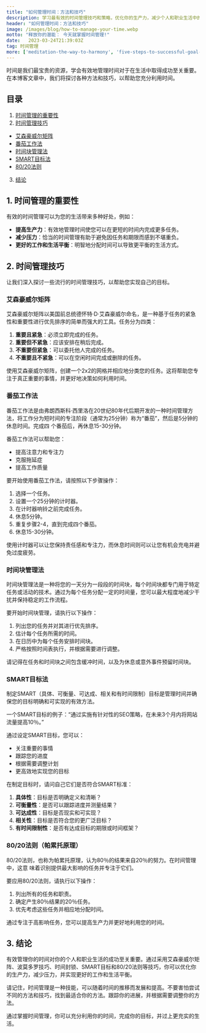 ```yaml
---
title: "如何管理时间：方法和技巧"
description: 学习最有效的时间管理技巧和策略，优化你的生产力，减少个人和职业生活中的压力。
header: "如何管理时间：方法和技巧"
image: /images/blog/how-to-manage-your-time.webp
motto: "释放你的潜能： 今天就掌握时间管理!"
date:	2023-03-24T21:39:03Z
tag: 时间管理
more: ['meditation-the-way-to-harmony', 'five-steps-to-successful-goal-achievement']
---
```

时间是我们最宝贵的资源，学会有效地管理时间对于在生活中取得成功至关重要。在本博客文章中，我们将探讨各种方法和技巧，以帮助您充分利用时间。

## 目录

1.  [时间管理的重要性](#importance)
2.  [时间管理技巧](#techniques)
*   [艾森豪威尔矩阵](#eisenhower)
*   [番茄工作法](#pomodoro)
*   [时间块管理法](#timeblocking)
*   [SMART目标法](#smartgoals)
*   [80/20法则](#eightytwenty)

3.  [结论](#conclusion)

<a name="importance"></a>

## 1. 时间管理的重要性

有效的时间管理可以为您的生活带来多种好处，例如：

*   **提高生产力**：有效地管理时间使您可以在更短的时间内完成更多任务。
*   **减少压力**：恰当的时间管理有助于避免因任务和期限而感到不堪重负。
*   **更好的工作和生活平衡**：明智地分配时间可以导致更平衡的生活方式。

<a name="techniques"></a>

## 2. 时间管理技巧

让我们深入探讨一些流行的时间管理技巧，以帮助您实现自己的目标。

<a name="eisenhower"></a>

### 艾森豪威尔矩阵

艾森豪威尔矩阵以美国前总统德怀特·D·艾森豪威尔命名，是一种基于任务的紧急性和重要性进行优先排序的简单而强大的工具。任务分为四类：

1.  **重要且紧急**：必须立即完成的任务。
2.  **重要但不紧急**：应该安排在稍后完成。
3.  **不重要但紧急**：可以委托他人完成的任务。
4.  **不重要且不紧急**：可以在空闲时间完成或删除的任务。

使用艾森豪威尔矩阵，创建一个2x2的网格并相应地分类您的任务。这将帮助您专注于真正重要的事情，并更好地决策如何利用时间。

<a name="pomodoro"></a>

### 番茄工作法

番茄工作法是由弗朗西斯科·西里洛在20世纪80年代后期开发的一种时间管理方法，将工作分为短时间的专注阶段（通常为25分钟）称为“番茄”，然后是5分钟的休息时间。完成四 个番茄后，再休息15-30分钟。

番茄工作法可以帮助您：

*   提高注意力和专注力
*   克服拖延症
*   提高工作质量

要开始使用番茄工作法，请按照以下步骤操作：

1.  选择一个任务。
2.  设置一个25分钟的计时器。
3.  在计时器响铃之前完成任务。
4.  休息5分钟。
5.  重复步骤2-4，直到完成四个番茄。
6.  休息15-30分钟。

使用计时器可以让您保持责任感和专注力，而休息时间则可以让您有机会充电并避免过度疲劳。

<a name="timeblocking"></a>

### 时间块管理法

时间块管理法是一种将您的一天分为一段段的时间块，每个时间块都专门用于特定任务或活动的技术。通过为每个任务分配一定的时间量，您可以最大程度地减少干扰并保持稳定的工作流程。

要开始时间块管理，请执行以下操作：

1.  列出您的任务并对其进行优先排序。
2.  估计每个任务所需的时间。
3.  在日历中为每个任务安排时间块。
4.  严格按照时间表执行，并根据需要进行调整。

请记得在任务和时间块之间包含缓冲时间，以及为休息或意外事件预留时间块。

<a name="smartgoals"></a>

### SMART目标法

制定SMART（具体、可衡量、可达成、相关和有时间限制）目标是管理时间并确保您的目标明确和可实现的有效方法。

一个SMART目标的例子：“通过实施有针对性的SEO策略，在未来3个月内将网站流量提高10％。”

通过设定SMART目标，您可以：

*   关注重要的事情
*   跟踪您的进度
*   根据需要调整计划
*   更高效地实现您的目标

在制定目标时，请问自己它们是否符合SMART标准：

1.  **具体性**：目标是否明确定义和清晰？
2.  **可衡量性**：是否可以跟踪进度并测量结果？
3.  **可达成性**：目标是否现实和可实现？
4.  **相关性**：目标是否符合您的更广泛目标？
5.  **有时间限制性**：是否有达成目标的期限或时间框架？

<a name="eightytwenty"></a>

### 80/20法则（帕累托原理）

80/20法则，也称为帕累托原理，认为80％的结果来自20％的努力。在时间管理中，这意 味着识别提供最大影响的任务并专注于它们。

要应用80/20法则，请执行以下操作：

1.  列出所有的任务和职责。
2.  确定产生80％结果的20％任务。
3.  优先考虑这些任务并相应地分配时间。

通过专注于高影响任务，您可以提高生产力并更好地利用您的时间。

<a name="conclusion"></a>

## 3. 结论

有效管理你的时间对你的个人和职业生活的成功至关重要。通过采用艾森豪威尔矩阵、波莫多罗技巧、时间封锁、SMART目标和80/20法则等技巧，你可以优化你的生产力，减少压力，并实现更好的工作和生活平衡。

  
请记住，时间管理是一种技能，可以随着时间的推移而发展和提高。不要害怕尝试不同的方法和技巧，找到最适合你的方法。跟踪你的进展，并根据需要调整你的方法。

  
通过掌握时间管理，你可以充分利用你的时间，完成你的目标，并过上更充实的生活。
